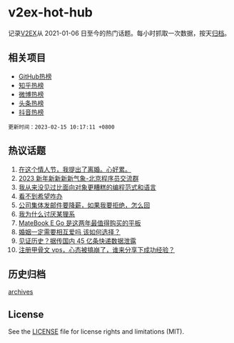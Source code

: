 # v2ex-hot-hub

 记录[V2EX](https://www.v2ex.com/)从 2021-01-06 日至今的热门话题。每小时抓取一次数据，按天[归档](archives)。
 
 ## 相关项目

- [GitHub热榜](https://github.com/lonnyzhang423/github-hot-hub)
- [知乎热榜](https://github.com/lonnyzhang423/zhihu-hot-hub)
- [微博热榜](https://github.com/lonnyzhang423/weibo-hot-hub)
- [头条热榜](https://github.com/lonnyzhang423/toutiao-hot-hub)
- [抖音热榜](https://github.com/lonnyzhang423/douyin-hot-hub)


 `更新时间：2023-02-15 10:17:11 +0800`

## 热议话题

1. [在这个情人节，我提出了离婚。心好累。](https://www.v2ex.com/t/916027)
1. [2023 新年新新新新气象-北京程序员交流群](https://www.v2ex.com/t/915981)
1. [我从来没见过比面向对象更糟糕的编程范式和语言](https://www.v2ex.com/t/915980)
1. [看不到希望咋办](https://www.v2ex.com/t/916069)
1. [公司集体发邮件要降薪，如果我要拒绝，怎么回](https://www.v2ex.com/t/916000)
1. [我为什么讨厌某狸系](https://www.v2ex.com/t/915922)
1. [MateBook E Go 是这两年最值得购买的平板](https://www.v2ex.com/t/915988)
1. [婚姻一定需要相互爱吗 该如何选择？](https://www.v2ex.com/t/916089)
1. [见证历史？据传国内 45 亿条快递数据泄露](https://www.v2ex.com/t/916040)
1. [注册甲骨文 vps，心态被搞崩了，谁来分享下成功经验？](https://www.v2ex.com/t/915948)

## 历史归档

[archives](archives)

## License

See the [LICENSE](LICENSE) file for license rights and limitations (MIT).
